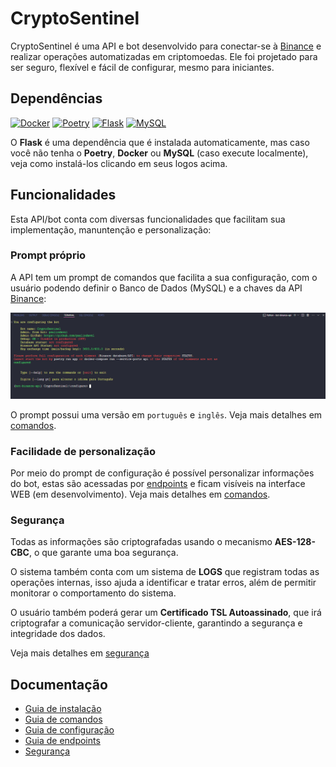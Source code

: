 # CryptoSentinel

CryptoSentinel é uma API e bot desenvolvido para conectar-se à [Binance](https://binance.com/ "Site da Binance") e realizar operações automatizadas em criptomoedas. Ele foi projetado para ser seguro, flexível e fácil de configurar, mesmo para iniciantes.

## Dependências

<a href="https://www.docker.com/" target="_blank"><img src="https://github.com/user-attachments/assets/94c615fb-79d1-46b3-848e-667f9e312716" alt="Docker" width="130" height="130" title="usa Docker para manter a consistência do projeto em todas as máquinas"></a>
<a href="https://python-poetry.org/docs/" target="_blank"><img src="https://github.com/user-attachments/assets/5be6ef37-662a-4319-8a7f-f0ed1b15ba37" alt="Poetry" width="130" height="130" title="usa Poetry para gerenciar dependências"></a>
<a href="https://flask.palletsprojects.com/en/stable/installation/" target="_blank"><img src="https://github.com/user-attachments/assets/034ef091-fb20-4193-8945-71dd748b053c" alt="Flask" width="130" height="130" title="usa Flask para criar a API"></a>
<a href="https://www.mysql.com/downloads/" target="_blank"><img src="https://github.com/user-attachments/assets/629d1c03-6807-48d5-9fa5-6e12b3446e1e" alt="MySQL" width="130" height="130" title="usa MySQL como SGDB"></a>

O **Flask** é uma dependência que é instalada automaticamente, mas caso você não tenha o **Poetry**, **Docker** ou **MySQL** (caso execute localmente), veja como instalá-los clicando em seus logos acima.

## Funcionalidades

Esta API/bot conta com diversas funcionalidades que facilitam sua implementação, manuntenção e personalização:

### Prompt próprio

A API tem um prompt de comandos que facilita a sua configuração, com o usuário podendo definir o Banco de Dados (MySQL) e a chaves da API [Binance](https://binance.com "Site da Binance"):

![Prompt de configuração](docs/img/prompt-configuration.png "Prompt de comando")

O prompt possui uma versão em `português` e `inglês`. Veja mais detalhes em [comandos](docs/COMMANDS.md "Guia de comandos").

### Facilidade de personalização

Por meio do prompt de configuração é possível personalizar informações do bot, estas são acessadas por [endpoints](docs/ENDPOINTS.md "Guia de endpoints") e ficam visíveis na interface WEB (em desenvolvimento). Veja mais detalhes em [comandos](docs/COMMANDS.md "Guia de comandos").

### Segurança

Todas as informações são criptografadas usando o mecanismo **AES-128-CBC**, o que garante uma boa segurança.

O sistema também conta com um sistema de **LOGS** que registram todas as operações internas, isso ajuda a identificar e tratar erros, além de permitir monitorar o comportamento do sistema.

O usuário também poderá gerar um **Certificado TSL Autoassinado**, que irá criptografar a comunicação servidor-cliente, garantindo a segurança e integridade dos dados.

Veja mais detalhes em [segurança](docs/SECURITY.md "Segurança")

## Documentação

- [Guia de instalação](docs/INSTALL.md)
- [Guia de comandos](docs/COMMANDS.md)
- [Guia de configuração](docs/CONFIGURATION.md)
- [Guia de endpoints](docs/ENDPOINTS.md)
- [Segurança](docs/SECURITY.md)

